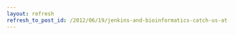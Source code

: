 ```yaml
---
layout: refresh
refresh_to_post_id: /2012/06/19/jenkins-and-bioinformatics-catch-us-at-bosc-2012
---
```

